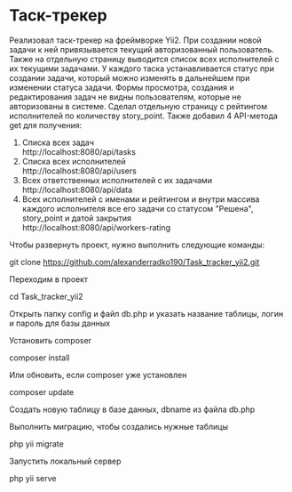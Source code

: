 # Таск-трекер

Реализовал таск-трекер на фреймворке Yii2. При создании новой задачи к ней привязывается текущий авторизованный пользователь. Также на отдельную страницу выводится список всех исполнителей с их текущими задачами. У каждого таска устанавливается статус при создании задачи, который можно изменять в дальнейшем при изменении статуса задачи. Формы просмотра, создания и редактирования задач не видны пользователям, которые не авторизованы в системе. Сделал отдельную страницу с рейтингом исполнителей по количеству story_point. Также добавил 4 API-метода get для получения: </br>
1. Списка всех задач </br>
http://localhost:8080/api/tasks
2. Списка всех исполнителей </br>
http://localhost:8080/api/users
3. Всех ответственных исполнителей с их задачами </br>
http://localhost:8080/api/data
4. Всех исполнителей с именами и рейтингом и внутри массива каждого исполнителя все его задачи со статусом "Решена", story_point и датой закрытия </br>
http://localhost:8080/api/workers-rating

Чтобы развернуть проект, нужно выполнить следующие команды: </br>

git clone https://github.com/alexanderradko190/Task_tracker_yii2.git

Переходим в проект </br>

cd Task_tracker_yii2

Открыть папку config и файл db.php и указать название таблицы, логин и пароль для базы данных </br>

Установить composer </br>

composer install

Или обновить, если composer уже установлен </br>

composer update

Создать новую таблицу в базе данных, dbname из файла db.php </br>

Выполнить миграцию, чтобы создались нужные таблицы </br>

php yii migrate

Запустить локальный сервер </br>

php yii serve
